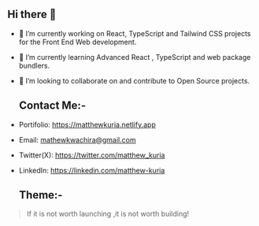 ## Hi there 👋

- 🔭 I’m currently working on React, TypeScript and Tailwind CSS projects for the Front End Web development.
- 🌱 I’m currently learning Advanced React , TypeScript and web package bundlers.
- 👯 I’m looking to collaborate on and contribute to Open Source projects.
  
  ## Contact Me:-
  
- Portifolio: https://matthewkuria.netlify.app
- Email: mathewkwachira@gmail.com
- Twitter(X): https://twitter.com/matthew_kuria
- LinkedIn: https://linkedin.com/matthew-kuria
  
  ## Theme:-
 > If it is not worth launching ,it is not worth building!

